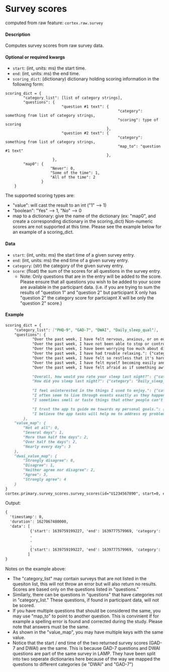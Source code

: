 # Survey scores

computed from raw feature: `cortex.raw.survey`

#### Description

Computes survey scores from raw survey data.

#### Optional or required kwargs

- `start`: (int, units: ms) the start time.
- `end`: (int, units: ms) the end time.
- `scoring_dict`: (dictionary) dictionary holding scoring information in the following form:
```
scoring_dict = {
        "category_list": [list of category strings],
        "questions": {
                         "question #1 text": {
                                                  "category": something from list of category strings,
                                                  "scoring": type of scoring
                                             },
                         "question #2 text": {
                                                  "category": something from list of category strings,
                                                  "map_to": "question #1 text"
                                             },
                     },
        "map0": {
                    "Never": 0,
                    "Some of the time": 1,
                    "All of the time": 2
                }
    }
```
The supported scoring types are:
- "value": will cast the result to an int ("1" --> 1)
- "boolean": "Yes" --> 1, "No" --> 0
- map to a dictionary: give the name of the dictionary (ex: "map0", and create a corresponding dictionary in the scoring_dict)
Non-numeric scores are not supported at this time. 
Please see the example below for an example of a scoring_dict.

#### Data

- `start`: (int, units: ms) the start time of a given survey entry.
- `end`: (int, units: ms) the end time of a given survey entry.
- `category`: (str) the category of the given survey entry.
- `score`: (float) the sum of the scores for all questions in the survey entry.
  - Note: Only questions that are in the entry will be added to the score. Please ensure that all questions you wish to be added to your score are available in the participant data. (i.e. if you are trying to sum the results of "question 1" and "question 2" but participant X only has "question 2" the category score for particiapnt X will be only the "question 2" score.)

#### Example

```markdown
scoring_dict = {
    "category_list": ["PHQ-9", "GAD-7", "DWAI", "Daily_sleep_qual"],
    "questions": {
            "Over the past week, I have felt nervous, anxious, or on edge.": {"category": "GAD-7", "scoring": "value_map"},
            "Over the past week, I have not been able to stop or control worrying.": {"category": "GAD-7", "scoring": "value_map"},
            "Over the past week, I have been worrying too much about different things.": {"category": "GAD-7", "scoring": "value_map"},
            "Over the past week, I have had trouble relaxing.": {"category": "GAD-7", "scoring": "value_map"},
            "Over the past week, I have felt so restless that it's hard to sit still.": {"category": "GAD-7", "scoring": "value_map"},
            "Over the past week, I have felt myself becoming easily annoyed or irritable.": {"category": "GAD-7", "scoring": "value_map"},
            "Over the past week, I have felt afraid as if something awful might happen.": {"category": "GAD-7", "scoring": "value_map"},

            "Overall, how would you rate your sleep last night?": {"category": "Daily_sleep_qual", "scoring": "value"},
            "How did you sleep last night?": {"category": "Daily_sleep_qual", "map_to": "Overall, how would you rate your sleep last night?"},
        
            "I feel uninterested in the things I used to enjoy.": {"category": "PQ-16", "scoring": "boolean"},
            "I often seem to live through events exactly as they happened before (déjà vu).": {"category": "PQ-16", "scoring": "boolean"},
            "I sometimes smell or taste things that other people can’t smell or taste.": {"category": "PQ-16", "scoring": "boolean"},

            "I trust the app to guide me towards my personal goals.": {"category": "DWAI", "scoring": "dwai_value_map"},
            "I believe the app tasks will help me to address my problems.": {"category": "DWAI", "scoring": "dwai_value_map"},
        },
    "value_map": {
        "Not at all": 0,
        "Several days": 1,
        "More than half the days": 2,
        "Over half the days": 2,
        "Nearly every day": 3
    },
    "dwai_value_map": {
        "Strongly disagree": 0,
        "Disagree": 1,
        "Neither agree nor disagree": 2,
        "Agree": 3,
        "Strongly agree": 4
    }
}
cortex.primary.survey_scores.survey_scores(id="U1234567890", start=0, end=cortex.now(), scoring_dict=scoring_dict)
```
Output:
```markdown
{
  'timestamp': 0,
  'duration': 1627067480000,
  'data': [
           {'start': 1639759199227, 'end': 1639777579969, 'category': 'GAD-7', 'score': 7},
           .
           .
           .
           {'start': 1639759199227, 'end': 1639777579969, 'category': 'DWAI', 'score': 6},
          ]
}
```

Notes on the example above:
- The "category_list" may contain surveys that are not listed in the quesiton list, this will not throw an error but will also return no results. Scores are based only on the questions listed in "questions."
- Similarly, there can be questions in "questions" that have categories not in "category_list." These questions, if found in participant data, will not be scored.
- If you have multiple questions that should be considered the same, you may use "map_to" to point to another question. This is convinient if for example a spelling error is found and corrected during the study. Please note that answers must be the same.
- As shown in the "value_map", you may have multiple keys with the same value. 
- Notice that the start / end time of the two returned survey scores (GAD-7 and DWAI) are the same. This is because GAD-7 questions and DWAI questions are part of the same survey in LAMP. They have been split into two seperate dictionaries here because of the way we mapped the questions to different categories (ie "DWAI" and "GAD-7")

